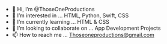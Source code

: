 - 👋 Hi, I’m @ThoseOneProductions
- 👀 I’m interested in ... HTML, Python, Swift, CSS
- 🌱 I’m currently learning ... HTML & CSS
- 💞️ I’m looking to collaborate on ... App Development Projects
- 📫 How to reach me ... Thoseoneproductions@gmail.com

<!---
ThoseOneProductions/ThoseOneProductions is a ✨ special ✨ repository because its `README.md` (this file) appears on your GitHub profile.
You can click the Preview link to take a look at your changes.
--->
